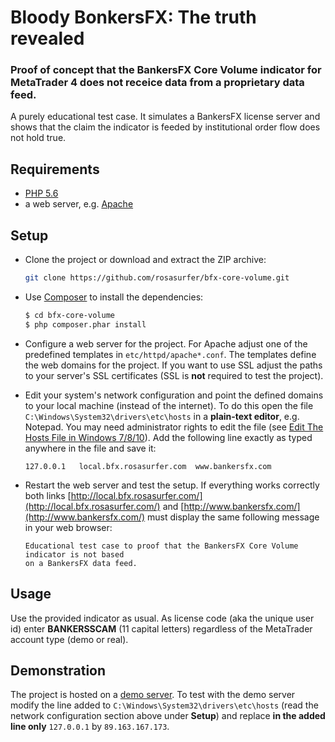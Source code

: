 Bloody BonkersFX: The truth revealed
====================================

### Proof of concept that the BankersFX Core Volume indicator for MetaTrader 4 does not receice data from a proprietary data feed.

A purely educational test case. It simulates a BankersFX license server and shows that the claim the indicator is feeded by
institutional order flow does not hold true.


Requirements
------------
 * [PHP 5.6](http://php.net/)
 * a web server, e.g. [Apache](https://httpd.apache.org/)


Setup
-----
* Clone the project or download and extract the ZIP archive:
  ```bash
  git clone https://github.com/rosasurfer/bfx-core-volume.git
  ```

* Use [Composer](http://getcomposer.org) to install the dependencies:
  ```bash
  $ cd bfx-core-volume
  $ php composer.phar install
  ```

* Configure a web server for the project. For Apache adjust one of the predefined templates in ```etc/httpd/apache*.conf```.
  The templates define the web domains for the project. If you want to use SSL adjust the paths to your server's SSL certificates
  (SSL is **not** required to test the project).

* Edit your system's network configuration and point the defined domains to your local machine (instead of the internet).
  To do this open the file ```C:\Windows\System32\drivers\etc\hosts``` in a **plain-text editor**, e.g. Notepad. You may need
  administrator rights to edit the file (see [Edit The Hosts File in Windows 7/8/10](https://www.thewindowsclub.com/hosts-file-in-windows)).
  Add the following line exactly as typed anywhere in the file and save it:
  ```
  127.0.0.1   local.bfx.rosasurfer.com  www.bankersfx.com
  ```

* Restart the web server and test the setup. If everything works correctly both links
  [http://local.bfx.rosasurfer.com/](http://local.bfx.rosasurfer.com/) and 
  [http://www.bankersfx.com/](http://www.bankersfx.com/) must display the same following message in your web browser:
  ```
  Educational test case to proof that the BankersFX Core Volume indicator is not based
  on a BankersFX data feed.
  ```


Usage
-----
Use the provided indicator as usual. As license code (aka the unique user id) enter **BANKERSSCAM** (11 capital letters)
regardless of the MetaTrader account type (demo or real).


Demonstration
-------------
The project is hosted on a [demo server](http://bfx.rosasurfer.com/). To test with the demo server modify the line added to
```C:\Windows\System32\drivers\etc\hosts``` (read the network configuration section above under **Setup**) and replace
**in the added line only** ```127.0.0.1``` by ```89.163.167.173```.
